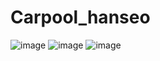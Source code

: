 # Carpool_hanseo


![image](https://github.com/user-attachments/assets/2c4d5e7f-8784-457d-ad7d-877d60a7be3a)
![image](https://github.com/user-attachments/assets/2f6bb259-f88a-42c6-ac36-a2d3500c1203)
![image](https://github.com/user-attachments/assets/a5803bdb-a3f7-4087-946b-fdb000b69b8e)

